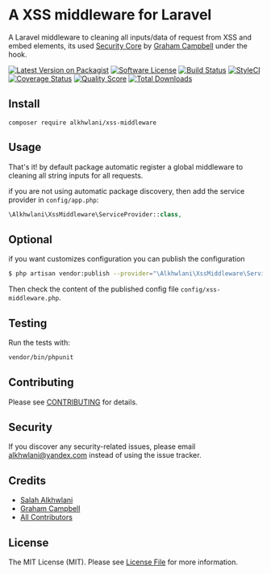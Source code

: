 # A XSS middleware for Laravel

A Laravel middleware to cleaning all inputs/data of request from XSS and embed elements, its used [Security Core](https://github.com/GrahamCampbell/Security-Core) by [Graham Campbell](https://github.com/GrahamCampbell) under the hook. 

[![Latest Version on Packagist][ico-version]][link-packagist]
[![Software License][ico-license]](LICENSE.md)
[![Build Status][ico-travis]][link-travis]
[![StyleCI][ico-styleCi]][link-styleCi]
[![Coverage Status][ico-scrutinizer]][link-scrutinizer]
[![Quality Score][ico-code-quality]][link-code-quality]
[![Total Downloads][ico-downloads]][link-downloads]

## Install
`composer require alkhwlani/xss-middleware`

## Usage

That's it! by default package automatic register a global middleware to cleaning all string inputs for all requests.

if you are not using automatic package discovery, then add the service provider in `config/app.php`:

```php
\Alkhwlani\XssMiddleware\ServiceProvider::class,
```

## Optional

if you want customizes configuration you can publish the configuration

```bash
$ php artisan vendor:publish --provider="\Alkhwlani\XssMiddleware\ServiceProvider"
```

Then check the content of the published config file `config/xss-middleware.php`.

## Testing
Run the tests with:

``` bash
vendor/bin/phpunit
```

## Contributing
Please see [CONTRIBUTING](CONTRIBUTING.md) for details.

## Security
If you discover any security-related issues, please email alkhwlani@yandex.com instead of using the issue tracker.

## Credits

- [Salah Alkhwlani][link-author]
- [Graham Campbell](https://github.com/GrahamCampbell)
- [All Contributors][link-contributors]

## License
The MIT License (MIT). Please see [License File](/LICENSE.md) for more information.

[ico-version]: https://img.shields.io/packagist/v/alkhwlani/xss-middleware.svg?style=flat-square
[ico-license]: https://img.shields.io/badge/license-MIT-brightgreen.svg?style=flat-square
[ico-travis]: https://img.shields.io/travis/alkhwlani/xss-middleware/master.svg?style=flat-square
[ico-scrutinizer]: https://img.shields.io/scrutinizer/coverage/g/alkhwlani/xss-middleware.svg?style=flat-square
[ico-code-quality]: https://img.shields.io/scrutinizer/g/alkhwlani/xss-middleware.svg?style=flat-square
[ico-downloads]: https://img.shields.io/packagist/dt/alkhwlani/xss-middleware.svg?style=flat-square
[ico-styleCi]: https://styleci.io/repos/105763061/shield?branch=master&style=flat

[link-packagist]: https://packagist.org/packages/alkhwlani/xss-middleware
[link-travis]: https://travis-ci.org/alkhwlani/xss-middleware
[link-scrutinizer]: https://scrutinizer-ci.com/g/alkhwlani/xss-middleware/code-structure
[link-code-quality]: https://scrutinizer-ci.com/g/alkhwlani/xss-middleware
[link-downloads]: https://packagist.org/packages/alkhwlani/xss-middleware
[link-author]: https://github.com/yemenifree
[link-contributors]: ../../contributors
[link-styleCi]: https://styleci.io/repos/105763061
